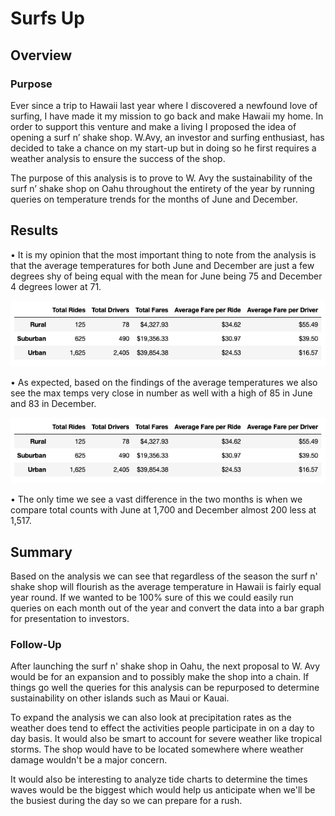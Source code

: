 # Surfs Up
## Overview
### Purpose
Ever since a trip to Hawaii last year where I discovered a newfound love of surfing, I have made it my mission to go back and make Hawaii my home. In order to support this venture and make a living I proposed the idea of opening a surf n’ shake shop. W.Avy, an investor and surfing enthusiast,  has decided to take a chance on my start-up but in doing so he first requires a weather analysis to ensure the success of the shop.

The purpose of this analysis is to prove to W. Avy the sustainability of the surf n’ shake shop on Oahu throughout the entirety of the year by running queries on temperature trends for the months of June and December.

## Results
•	It is my opinion that the most important thing to note from the analysis is that the average temperatures for both June and December are just a few degrees shy of being equal with the mean for June being 75 and December 4 degrees lower at 71.

![summary_df.png](https://github.com/CristinaCod/PyBer_Analysis/blob/main/analysis/summary_df.png)

•	As expected, based on the findings of the average temperatures we also see the max temps very close in number as well with a high of 85 in June and 83 in December.

![summary_df.png](https://github.com/CristinaCod/PyBer_Analysis/blob/main/analysis/summary_df.png)

•	The only time we see a vast difference in the two months is when we compare total counts with June at 1,700 and December almost 200 less at 1,517. 

## Summary
Based on the analysis we can see that regardless of the season the surf n' shake shop will flourish as the average temperature in Hawaii is fairly equal year round. If we wanted to be 100% sure of this we could easily run queries on each month out of the year and convert the data into a bar graph for presentation to investors.

### Follow-Up
After launching the surf n' shake shop in Oahu, the next proposal to W. Avy would be for an expansion and to possibly make the shop into a chain. If things go well the queries for this analysis can be repurposed to determine sustainability on other islands such as Maui or Kauai.

To expand the analysis we can also look at precipitation rates as the weather does tend to effect the activities people participate in on a day to day basis. It would also be smart to account for severe weather like tropical storms. The shop would have to be located somewhere where weather damage wouldn't be a major concern.

It would also be interesting to analyze tide charts to determine the times waves would be the biggest which would help us anticipate when we'll be the busiest during the day so we can prepare for a rush.
